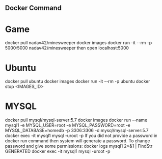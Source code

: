 ## Docker Command
# Game
docker pull nadav42/minesweeper
docker images
docker run -it --rm -p 5000:5000 nadav42/minesweeper
then open localhost:5000


# Ubuntu
docker pull ubuntu
docker images
docker run -it --rm -p ubuntu
docker stop <IMAGES_ID>

# MYSQL
docker pull mysql/mysql-server:5.7
docker images
docker run --name mysql1 -e MYSQL_USER=root -e MYSQL_PASSWORD=root -e MYSQL_DATABASE=homedb -p 3306:3306 -d mysql/mysql-server:5.7 
docker exec -it mysql1 mysql -uroot -p
If you did not provide a password in docker run command then system will generate a password. To change password and give some permissions:
docker logs mysql1 2>&1 | FindStr GENERATED
docker exec -it mysql1 mysql -uroot -p
